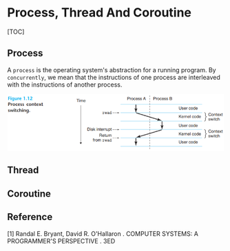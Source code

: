# Process, Thread And Coroutine

[TOC]



## Process

A `process` is the operating system's abstraction for a running program. By `concurrently`, we mean that the instructions of one process are interleaved with the instructions of another process.

![proc_ctx_switch](res/proc_ctx_switch.png)



## Thread



## Coroutine



## Reference

[1] Randal E. Bryant, David R. O'Hallaron . COMPUTER SYSTEMS: A PROGRAMMER'S PERSPECTIVE . 3ED

